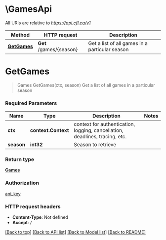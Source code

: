 # \GamesApi

All URIs are relative to *https://api.cfl.ca/v1*

Method | HTTP request | Description
------------- | ------------- | -------------
[**GetGames**](GamesApi.md#GetGames) | **Get** /games/{season} | Get a list of all games in a particular season


# **GetGames**
> Games GetGames(ctx, season)
Get a list of all games in a particular season

### Required Parameters

Name | Type | Description  | Notes
------------- | ------------- | ------------- | -------------
 **ctx** | **context.Context** | context for authentication, logging, cancellation, deadlines, tracing, etc.
  **season** | **int32**| Season to retrieve | 

### Return type

[**Games**](Games.md)

### Authorization

[api_key](../README.md#api_key)

### HTTP request headers

 - **Content-Type**: Not defined
 - **Accept**: */*

[[Back to top]](#) [[Back to API list]](../README.md#documentation-for-api-endpoints) [[Back to Model list]](../README.md#documentation-for-models) [[Back to README]](../README.md)

